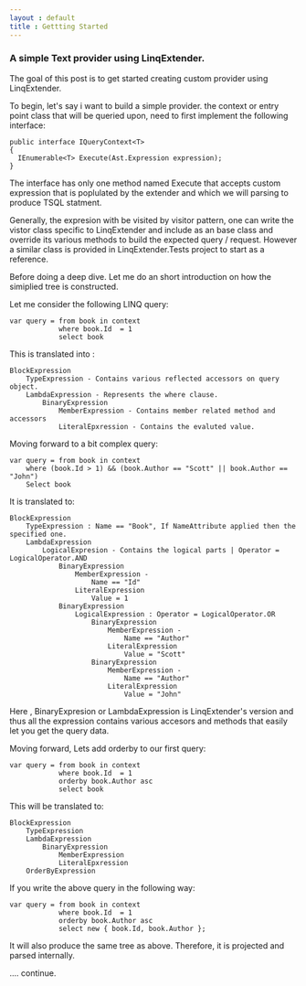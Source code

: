 ```yaml
---
layout : default
title : Gettting Started
---
```


### A simple Text provider using LinqExtender.

The goal of this post is to get started creating custom provider using LinqExtender.


To begin, let's say i want to build a simple provider. the context or entry point class that will be queried upon, need to first implement the following interface:
	
    public interface IQueryContext<T>
    {
      IEnumerable<T> Execute(Ast.Expression expression);  
    }

The interface has only one method named Execute that accepts custom expression that is poplulated by the extender and which we will parsing to produce TSQL statment.

Generally, the expresion with be visited by visitor pattern, one can write the vistor class specific to LinqExtender and include as an base class and override its various methods to build the expected query / request.
However a similar class is provided in LinqExtender.Tests project to start as a reference.

Before doing a deep dive. Let me do an short introduction on how the simiplied tree is constructed.

Let me consider the following LINQ query:

	var query = from book in context
				where book.Id  = 1
				select book

This is translated into :
	
	BlockExpression
		TypeExpression - Contains various reflected accessors on query object.
		LambdaExpression - Represents the where clause.
			BinaryExpression
				MemberExpression - Contains member related method and accessors
				LiteralEpxression - Contains the evaluted value.

Moving forward to a bit complex query:

	var query = from book in context
		where (book.Id > 1) && (book.Author == "Scott" || book.Author == "John")
		Select book

It is translated to:

	BlockExpression
		TypeExpression : Name == "Book", If NameAttribute applied then the specified one.
		LambdaExpression
			LogicalExpresion - Contains the logical parts | Operator = LogicalOperator.AND
				BinaryExpression 
					MemberExpression - 
						Name == "Id"
					LiteralExpression
						Value = 1	
				BinaryExpression
					LogicalExpression : Operator = LogicalOperator.OR
						BinaryExpression
							MemberExpression - 
								Name == "Author"
							LiteralExpression
								Value = "Scott"	
						BinaryExpression
							MemberExpression - 
								Name == "Author"
							LiteralExpression
								Value = "John"	
									
Here , BinaryExpresion or LambdaExpression is LinqExtender's version and thus all the expression contains various accesors and methods that easily let you get the query data.

Moving forward, Lets add orderby to our first query:

	var query = from book in context
				where book.Id  = 1
				orderby book.Author asc
				select book

This will be translated to:

	BlockExpression
		TypeExpression
		LambdaExpression
			BinaryExpression
				MemberExpression
				LiteralEpxression
		OrderByExpression

If you write the above query in the following way:

	var query = from book in context
				where book.Id  = 1
				orderby book.Author asc
				select new { book.Id, book.Author };
				
It will also produce the same tree as above. Therefore, it is projected and parsed internally.


.... continue.
				

